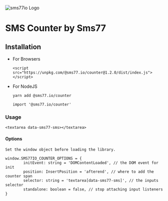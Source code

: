 ![sms77io Logo](https://www.sms77.io/wp-content/uploads/2019/07/sms77-Logo-400x79.png "sms77io Logo")

# SMS Counter by Sms77

## Installation
- For Browsers

    ```<script src="https://unpkg.com/@sms77.io/counter@1.2.0/dist/index.js"></script>```
    
- For NodeJS

   ```yarn add @sms77.io/counter```

   ```import '@sms77.io/counter'```

### Usage
    <textarea data-sms77-sms></textarea>
    
#### Options
    Set the window object before loading the library.

    window.SMS77IO_COUNTER_OPTIONS = {
            initEvent: string = 'DOMContentLoaded', // the DOM event for init
            position: InsertPosition = 'afterend', // where to add the counter span
            selector: string = 'textarea[data-sms77-sms]', // the inputs selector
            standalone: boolean = false, // stop attaching input listeners
    }